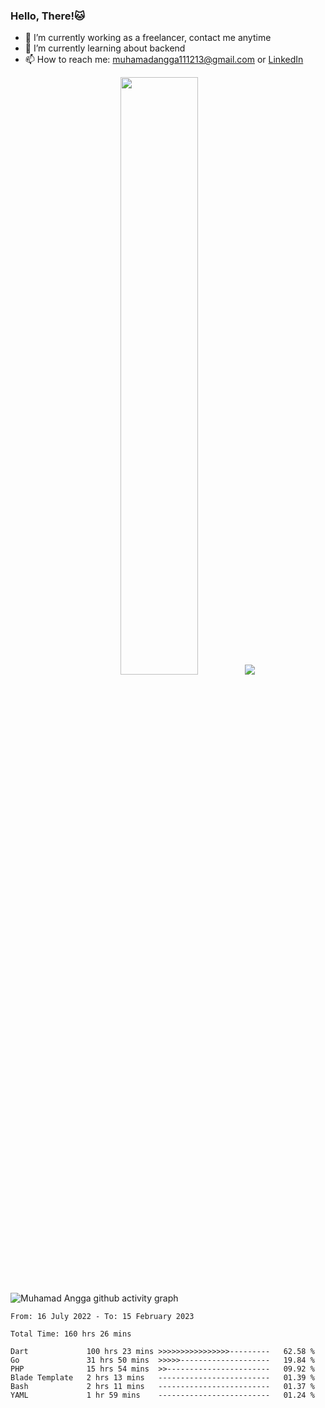 
### Hello, There!🐱

- 🔭 I’m currently working as a freelancer, contact me anytime
- 🌱 I’m currently learning about backend
- 📫 How to reach me: [muhamadangga111213@gmail.com](mailto:muhamadangga111213@gmail.com) or [LinkedIn](https://www.linkedin.com/in/muhamad-angga)

<p align="center">
    <img width="49.5%" src="https://github-readme-stats.vercel.app/api?username=muhangga&count_private=true&theme=ocean_dark&show_icons=true" />
    &nbsp;
    <img src="https://github-readme-stats.vercel.app/api/top-langs/?username=muhangga&langs_count=8&layout=compact&theme=ocean_dark&show_icons=true" />
</p>

![Muhamad Angga github activity graph](https://github-readme-activity-graph.cyclic.app/graph?username=muhangga&custom_title=Angga&color=708090&theme=github-dark)


<!--START_SECTION:waka-->

```text
From: 16 July 2022 - To: 15 February 2023

Total Time: 160 hrs 26 mins

Dart             100 hrs 23 mins >>>>>>>>>>>>>>>>---------   62.58 %
Go               31 hrs 50 mins  >>>>>--------------------   19.84 %
PHP              15 hrs 54 mins  >>-----------------------   09.92 %
Blade Template   2 hrs 13 mins   -------------------------   01.39 %
Bash             2 hrs 11 mins   -------------------------   01.37 %
YAML             1 hr 59 mins    -------------------------   01.24 %
```

<!--END_SECTION:waka-->

